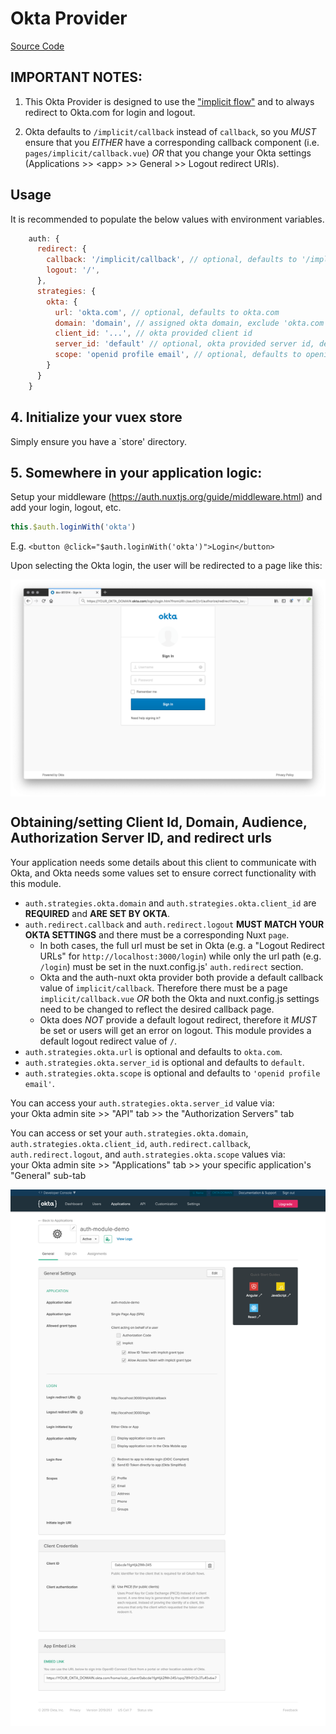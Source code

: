 # Okta Provider

[Source Code](https://github.com/nuxt-community/auth-module/blob/dev/lib/providers/okta.js)

## IMPORTANT NOTES:

1. This Okta Provider is designed to use the ["implicit flow"](https://oauth.net/2/grant-types/implicit/) and to always redirect to Okta.com for login and logout.

2. Okta defaults to `/implicit/callback` instead of `callback`, so you _MUST_ ensure that you _EITHER_ have a corresponding callback component (i.e. `pages/implicit/callback.vue`) _OR_ that you change your Okta settings (Applications >> \<app\> >> General >> Logout redirect URIs).

## Usage

It is recommended to populate the below values with environment variables.

```js
    auth: {
      redirect: {
        callback: '/implicit/callback', // optional, defaults to '/implicit/callback'
        logout: '/',
      },
      strategies: {
        okta: {
          url: 'okta.com', // optional, defaults to okta.com
          domain: 'domain', // assigned okta domain, exclude 'okta.com'
          client_id: '...', // okta provided client id
          server_id: 'default' // optional, okta provided server id, defaults to 'default'
          scope: 'openid profile email', // optional, defaults to openid profile email
        }
      }
    }
```

## 4. Initialize your vuex store

Simply ensure you have a `store' directory.

## 5. Somewhere in your application logic:

Setup your middleware (https://auth.nuxtjs.org/guide/middleware.html) and add your login, logout, etc.

```js
this.$auth.loginWith('okta')
```

E.g. `<button @click="$auth.loginWith('okta')">Login</button>`

Upon selecting the Okta login, the user will be redirected to a page like this:

<img align="center" src="../images/okta_login_redirect.png">



## Obtaining/setting Client Id, Domain, Audience, Authorization Server ID, and redirect urls

Your application needs some details about this client to communicate with Okta, and Okta needs some values set to ensure correct functionality with this module.

- `auth.strategies.okta.domain` and `auth.strategies.okta.client_id` are **REQUIRED** and **ARE SET BY OKTA**.
- `auth.redirect.callback` and `auth.redirect.logout` **MUST MATCH YOUR OKTA SETTINGS** and there must be a corresponding Nuxt `page`.
  - In both cases, the full url must be set in Okta (e.g. a "Logout Redirect URLs" for `http://localhost:3000/login`) while only the url path (e.g. `/login`) must be set in the nuxt.config.js' `auth.redirect` section.
  - Okta and the auth-nuxt okta provider both provide a default callback value of `implicit/callback`.  Therefore there must be a page `implicit/callback.vue` *_OR_* both the Okta and nuxt.config.js settings need to be changed to reflect the desired callback page.
  - Okta does *_NOT_* provide a default logout redirect, therefore it *_MUST_* be set or users will get an error on logout.  This module provides a default logout redirect value of `/`.
- `auth.strategies.okta.url` is optional and defaults to `okta.com`.
- `auth.strategies.okta.server_id` is optional and defaults to `default`.
- `auth.strategies.okta.scope` is optional and defaults to `'openid profile email'`.

You can access your `auth.strategies.okta.server_id` value via:  
your Okta admin site >> "API" tab >> the "Authorization Servers" tab

You can access or set your `auth.strategies.okta.domain`, `auth.strategies.okta.client_id`, `auth.redirect.callback`, `auth.redirect.logout`, and `auth.strategies.okta.scope` values via:  
your Okta admin site >> "Applications" tab >> your specific application's "General" sub-tab

<img align="center" src="../images/YOUR_OKTA_DOMAIN--settings.png">
